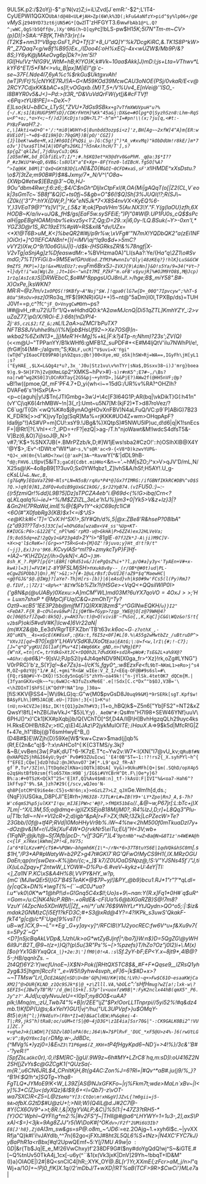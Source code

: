 9UL5K.p2:/$2oYj}-$":p'N(vz)Z;i=iL\Zvd[J`emR:'-$2^;L'IT4-CyUEPWI1QGXO`UbA!d@48<UL#jAH>Zp(6W\k%3D(;kFu&4aNfzY>pid^$y%lp06+/`*gevMyS*.jz`949YD73zt6jUN5#G*[QwZ`lT'zHFGYT3.6w`wFbAb1@*L.Q?^;wWC,OgS!b5Qff@v,)Xy'0RG(h~D]qyP`c]!bLS-pw$H1*5K;5l7N"Tm-m~CV>(p}D)|>S#A:^FBfK,THh?3r}r{:l+(T2K$+nm31^VBgq:GsF1_PQ+Tf{3'+8_U"dQ]Y'%k7DcgKiRC,&.TK1S8P^kW>R"_Z7Qaq7<g/wBf%B95}Ex.,/(Doo4{:oH%xECj-4x<wUZW$/Mb9P/&?8S;}Y6yK@jMAeOvg6p|Dk?=}m'5l?lGl[Hu!Vz^N!G9V_WtM=hB;K!YO}K;k#Vk~10aa$Akk]J)mD:l;js+Lta=VThwv*LkYF6^ET/5*FM<>vIu_B|px]M|iEI"@`c-se~37F(.Nde4I7,6yA%c%$rkGu$UktgxvAh!(wT]P/Ft}%|cNYKE7RJ!)A\~G<M59KOd39McwCAU3oNOE{PSj/0vkaR/E<v@2RCY7CdjxKK&*bAC+s[l!;vOGqxb.{M}T,5+/V%Uv4_E[nVei@''ISO_-l8B#YR0v5&J<}~Pd:>(t3R_^D&VuVdQrFW{yt[j&#cFTVf!<6Pq>tYU8!PE]=~DeX~?E]Lso{kU~bBCx_LTyS(,"ZVU+7dGs9SB`kx+g7vTfmXWUVpuH"u?%{~/.K;s1[8iRUGP5MTsD}/CDKrFHtH]%Kk"45a&j:DX&e=#Olpg*Q|SyzhSzn8:Lhm~RqSu<F^+o;,*o>Y<;~f/)dJ|KcDjs!sQN<7L7"-h^m*^I=#pn!\\(x;?ju[q,<#t:-PYBz`FwaH?.`2-c,\]Akti<wU+O'+'/:*mi0|WUHY>$|8unbdd3ozp$i<z]'z,BH[Ag~~2xfW]4^A}m{ER:w8VEiOf|~*=0$~0Ii9H}D:79qGM})B(pO/'CGZ]){J}lbeK!ww8e+M,x1]#h$OI{F%Q$i_u-]G:C5g!j^)*A_v#xvMq)"kObDdUm!r8kE/]m*7o3v'}l%xa$Tlh4]A|VDFqPs26KL]"h5nAx)hcH/T'],s?$p{gZ'qklZw[,7jdUuyCu3;QK&[zO5mf#K,bd_DlbfiELvT;I/*;#.h$KQ3et*H3@dYv0&oPhM._q@a:3$*I??P_#z3WiU*W<qD,6VB&:ls8UlX"a^E+Xg+-8F{Ynz0-ldIBcH.fgSO[%A?^>Iq@6K_b8M|I'QxQ<GKtB3D{Ln`N*)&Z0{#`&OI~0CFD#xaS,sF'X`!IHMDE^xXsDstu.?\o$7[3tZe;m90B#P}$#&Jxmy/7*_N/V^\"O8a~{XWpQ#etw$]EBz@3'~Ob,HJ-9Ou"dbm4Rwr;f:6:z6;;$4/C$nGh^DljlxCtpFxl(#,OA{Mi|gAQqT(o[|Z2(CL,V`eok|3sGmTc~`5B8f"&Q]C+ts0fj~5&gb=O"$6(!$Q]Sh[3%JUQl(!?;R(SJ\~{Z0k({'3"7^:hYX{DW;P,|^Ke"eN5Jk*7<X8S4nvVX<KyEQ%6-Y,}3VEaT9@?"Ys]V("}r_(.5&z`#;ok[PpaVHm'5(Av.NX3\Y."F.Y(g(laOU}zfh,6XHODB~K/a/iv+uJQ&_fH$/gs[EaF5w.sySFEiE;")Pj"0#W@.UP1PJ0s_cQ$$sPcalH|gpEBgHOAM(nbv%ekvz5y<1'Z;Qg;D=29.:x|i6,0y-!LQ.BSuk(~Y>-0xn'I,*YGZ3D@r1S_RC19zE1%#pW=RS&xil&*dv/UZx=<*X!@T6B>uM_K<]%beQR2#l#j/p9r%w,\xVFg#'"N7mX!YQDbQK2"a(zEi1NF)OiOr)+]^O1IEFCAN8n!+[}[=iMV\aj^!q9o$d+>5mC?vVY2)lXw,O^9/10o6G\iiJ|l}-/d$k\-{HSGRksZR!&%78ngf|X-V2vTg|aSnjAg]z%DfeaswdMr:+*%BVHzma0A)"LI(sAa?:Ye/{H*a"q\2Z1\o#SvmdG;7%T[YFiGi.b=9M5Ew!G`PUdEod.ZfM3%#wnnIu^Qly|48zKEq?}!hlK}LuS&GCW9mZfS_PKP|=)1p!&x=MUzEUz?;evg`Fm6BrxS`J~IVXJ{9\AiNn]}&O!s5Ya/9=34(*Vt~?+l}dyt!i"wa[Wg\Zo_;Jt=1G<~"wnIt7MI_PZkF"m.oFB'v$yujR]%#OJM9YO8$,M@Jcp)1r1q[AsIc8J`S|DRWEbcC,$o#M^8ppgsUOJ8n\J!.>/hge;B$_miY58".B#-X)OxPe,|ksWKN?MR:R~@z7m/`v1xOPQS(!9KBfy~A"Nuj"$W.]!qpa0(lG7w{D+_00Q"7Ipvcyw";%hT~$8Oa^5RsOv>9`sz]0*!Ro3q_!fF$(9KNR)iGU++)5~nt@"5aDm}I0l,TPXBp/ds}=TUHJ0Vf==p,c^?f`C^jF_O>VnygCwMO`m~ps?l##@vH_r#:u72\UTr'1/Q+wHdhdQ0:k^A2*awMJcnQ|Di51qZTL]KmhYZY_:2>vuZaZ77,\p0/X/!ROi-E.}:66t{!nD/P!4-2j`'85,czL$2;fZ_&;zN`L!L2aA>uZMCl'bPuTX?NFTBS8JVuhhe9ls//(%N|pb$HsUf92~>Xe7OS@]n-wkba2%6ZxIN13+_]j}MeR'H<Mg]%+kL|F:k?j4Tp-n;Nhm)?23s';ZV(Q)*(<<m@U~"TPPanYY/B1kWHf6:gMFB1Z_suPDF#+<E#M4IjQtV'ilu7NWhPl/e!,(frG#|t4{M#-;/aIgvm;"S;K`BLF,ucR]^V$uvi=X'Ygi"(wT@d^yI6aoCFE09PA0(p%9Zqus;@b!}00<Xye,mU_o5k|hSW>Rj=WA==,IGyFh\jH[yL1;s?("EyHAE_,$LX=L&Qg4z*u?,3x_'J0u|Stz1vu\v%nTYr|sNa$,DSsxv38~i)J'mrg}boea9)g.9~5H]F7h}Zv@XRmLG`p2^XMKS~hPv>#}`-s)r#nK5^;E7#~,/\Bs?na|rw0^wg2KS0]3\OCnRXTay{2G5&pj~+yhYD>,]&&PjE?)AWw2f(@HH5nVF;@p?w`B!1w({pmoe,Qf_mF'PF4.7+D_yi{wh<i~=15dG:/UR%v%RA?^OHZlh?DVAFe6's'!HSxP(A~><p~c{aguhj|y!J$Tn{JTIGmbg=3w'J+\4c[F3I64G1P;AR(bq|\vkDikT}G(:h41n"(vY'Cj\qK6(4rhMBW~!n|3(_r]:Umt~u5N7[M:(kjF2)*T>d87roVez/?C6`ug/T{Gh`<wQ%K#o$j8ynAOgHOvXnFBV)N4aLFuQ/VC:p9`P]ABiG)7B23K_FDR!k[>>d"K)jvyTp]g(SqR]Ma%=rjKKK#UO4Z+wm>OHqpApF?lda9jp"!}AS#VP=m]CU!:xsY9.!JBg&%)XQtpS)#5NWU5lP)uc,d!d6|q|K1!snEcsF+|@Rt1|?{.Vhl+<:?_iPD=+rF?|ezQ|>ag-/T.h"njoWawt&M!lwdcS4dfsT5&-V]Bz(6,&O)7ij}soJ@_N>?v#7;'K$+%SNX7JB(+.BMrPZzb/k,D;#]W1jEws!sba2#CzO!'::h)OSlhXIB@X4Y'@Y$>,:Ev^-tDWt:e"Wll*\ar-`s,%^s@R'ac<9-{<V8*D)kzwvYUP&-*QJ<_xH(0n{%laRD<?xw({@'axP{3A~*Rav`wY(^&'|dDL9hB-^`d@;FHV6.L`tIpv(5&iT`3;gaCd{Cdbt.miHHo`<&n~='.~hM|sZO;/^x>V>qJV'D/mL,N/X25s@\K~4o8pB9[1?3uv0;Sx0YWfqbz1_Z]lvhS&A/hSf;H5AY!.U_g-cK*sLU`=&.Nwc,B,(g7&qMy]EQaVa7Z98~Nls*LN=N5sB/rqXu*P4*@]Gx7fIMRG:/ifGBNfIKkRC#DB%^vD$S?Q.>)q9[0]N1,ZdFQv4uOiB9gUx&C1kOG/,$rJ2YpB74.(vI`FU50.:)~:-{(r5fzmiQr!%dd}L9B?5]Dz]sTPCZA4eb"i.@69d<{%!G>ibq(Crn<?qLKLqalq%i~ieJ+^%/M$ZZIZL_*3eLe'h1J%}jm3+0|Yk5>V&z+Iz}3|?&Gn2H(7PRaWd,imIE%@{$jPv1Y^<k)C69ofc1iC#<6O(#"X0fabRg3{KB}$x1<=i$^JS><e@KI:k#l<'T]='CvX:H^SX\!>,SlY#Qh/d%,5|@x:ZBe8'R&hseP?08lbA"{z"d931??Td>`5]33C[w[=hO%G0a[wzaBx<V4_ss'%Up+KT-K#IUC&:P6>:&122E^C_nPl%mG'rpM3-v@>GkHA|P>6ZZ4)exJ2HLVeVa;[9;8o55dq+eZ!2gQy1<&P23g4`d>2Y\^i>^81glE`-07fJZk*J-A\ji)M9C]V-+X<>q'l$cReK=!(Grg=>*T5R<G<4>{M}OZ'!9juvo;y}Ht_d!t!9/t"(~jj},Ex)Jro'9K6.`KCvylASr^mI?9+zmykcTyP}F]Hf-+IA2~^K\HZD{z{/i*h>0ykN]<.AO~`}3M-8sh_K_?.P@P7[p{G*\EBR[!QRd51v&/J(ePgQsZ%i+"?l,p/O#a]y3y<'TyAEn+V#+x-kw4)l=3|]=FVI#|Z-B`Y9FSLMjSH>nx`uk8v8y--_(r/OB*@#0t)ud|PL-eCgwZGPObbJ|Qn),M{'>&1;>?{#-1@uLrBsf;DvU1JE!aZ9*$q^MaewHC|<g@fGJ&"$@.@IWg}?[aYe?-Th}H[rs-[b)}|6|eAsd}vh|k$0#9w'FCs5(l(Py)RmJ?@.fIUf,;|7Z/1'<8p%<*'BIYW`%b%Zlx?l{HSGe><VqQ<+QQsiIWIP0I>{'g8N\&p(@uUABy)0Xexu:>A]mCM$^vWL)md03M?6uYX7qoVO=4OxJ>>;'H=Luxn7shxP*@MpCjFU$q(C&Q=zmOhTj^Ty?Ozt9~xcB5'1EE3P2bb\@mjfMT\]Q]RX#]8zm$";r^GGlNwEQKH/`u}}I2"<FeDA7.F{R_B~cO%lev&9wP(IijQ#fN=fGyp>?zgp_YWE@jO[z@79WH@4?Qc]06@5zf]ZqwD:8k5Q},y=AH37u:t)@>Q(viviB'~f%So{,,K,KqC]jC&G\WQz&o!S!t{v2b`sP)oki5#vdV#K|\Icw4]6Vr22aN|(m(#X2&*@b_Ee3dVRgrTEFXZbn'TB't63*v.k6oc~G`-z7othX_,-XQ"uKE%__4s=xGcE(K#8sxF,:@Xa:t,f6I5z<0F]#L[0.%\A55g2wMwtbZz_/uBtruDP^>^VXvJI[qd`~8?0|x@Y'LHAVVSdK8JXoOt`Eaa|EAtG;\:U=f<w,lrI\{#;!-C7};[J=^q*Q^ygKU[IGl1aF{P%v*4I|4Wq66Kx_gND,n>(%Mg}EP?{W^nX,=tn|rC=,trYdkG>XtJC+rDQ0h2L7d%dXX6+sd1R=pWo#;TsE&2L+a%9X@?=AGhx:dp8`6*&}^-9]sVJ;PJpS2i)y4Jt4qeNDV9N[X0ga_fr>^Xz}!rk,oZg#LYNG"}V0rPRC)'b'z_S(*Y]q!~&e7Zs}s~l/cK%,fgy0^_:w8EzxFe*<f`L9bT~NKmL1>eRo>j^s4M,OZ~p0zY@j"1/#_A{.+gmi"R<&W_wIEe:V_Z_I/<EEq-OF@B#9s6sl=#\{FQ;r$8@#V~Y~IKQ)!S3cdy5nGqG!S"zhYh~oa49k!(^n-jYlSk.4tet0K7_dQCm{M.|{3fyanGKXv<@k~~*u;6wWJc~N3fuZsxMe6E'.e[!Sdx[C.c*Dx^"b$OJ,V3B='\<\hZDInT]$hFS[iK^QdYP!NA^1np_]30a`~[fiS\:KKV@SS4~|W\i9kLG)q::G"w{M0$pvGsD8J`0uq99&M}*9rSERk[sgT.Kpf$w!BA$yFLh\]0M5JAC@E.eU~|7IUn!;3{<|1>K*u!(nU;n>kCVZJe|8$z,IK!t{Q1}p2m7h#V3;]`1+o_hBQ)k$~Z5n6["Yb[FS2"=NT2&xZQwsY!8fL[*hZB(JIwVkJ<"$5}LY;y)`._AeOW"#:`Qs#m"H7I98+SEW46YNf}uuV\6PHJ()^x)'Ck1]KX#pXqbj}b/Q{VChTO[^Sf,D4A/I@\H]BvhHgzqQLh29uyc4ksH.RksEOH!B/t8Zv;>tIC,q\E)4[JAz\P2jykMuIO$ITE;/HauX$.A=>9$k5d|MfcR!G|Zf+47e_h1"IBbj{@T6smHwyE^B_()(D4B#$}E\WZjh{D}59Xe[W$^kw+Czw>$mad(j]qb%(Rf,E{2n&c"q)$-?:x\nAHCo1^{:K{C3TMS/y.3kj?&~B/,vvBen{3w[:PaK;dUT^6-!K7zE.T*c~Yw2v:W7*:l(XN("I7@vU_kv;q``RuBf#N@xHAPQZSjhR&I64yU;9yd*`Pv0#93ZUuIcwi`'E4!0B"5T=~1:!?!rs2{_X.syhPYl~h^{f"EFEI;CQe[}dzD?du2:@nJK%nvO7'2#[*.L9'qx2_fR~A?gf`P,Tu*/3Z|n\]TtDqde2lKNa<iOQTk]8DsA[_Vy&)>9UkuMFh[Q+|$m(.SQhD/opX4p5o2q$HstBfb9zsm{flo657Xm:H9B`j/IG$i#VYCBrH^Dt.F\|Oe*y}6?B%:a:#+0TSzK<QCkT^25<'E]Xf,Q1%Av4$m8:n]_tf-)kAsU:F|IVI"%&<oa7-Hah6^?1kFfvp7'9%.$A_}zh7#29({/scv,wQJeo'N-qh8P{otCM*E9i6e4e:C5}s<N!6n;x}>nGzLZ7>LZ_qJX``Ge.Wm!h[d,ds.;{NqF}}USGka_D8P{JI"E[_#rh`+}M63I8-7JTL#rL#=IB(Y9+'LY*Zpo|RnJ_A,$-7h?W'c6qmS3%p5julKX"I!qu_mIJE]PW>c'#@?,>fMQX51bEo`//.,&@~w,P67jr[:L:b*Tc+j)X7Lm|-^X/L3M,55*;o@dmq<-ig)IZXSEjoB18M(jM0?,:R4%lzJ,D;r]+L8Qq3"Plu-u|T1b:1dI~=N=+VI2cR+2;d)igb^&pA[r+F>ZX;!NR;!3Zk|LcPZecW>Te?23Gbb/[0f@+tf4P;RVd|l0MoHHyVr9b%.iW~4%t*w<2hM500f0mT*kuaDzI7y+-dOz@v&[M=r/(J5k[Xu$F4$W*O{rvkNr5\eiTu;EUj"H<3V;wb+{1FqNP;@jk/t@~Sf7Afb|pcD-.^v|f'3QF/"]L4'`9ptnNb"+wZ>Ba@N>&8T1z'n4WE#A@hc<{lF_x7Rex|kWhm{2P!<E,hV75;[a"6*8lLKzv#P{cT$#=%PQWv~bhgmh6K{1\*~/rN<*6>37T8tuYS6E|1qdVQk&hSC0`m[.s$1H,"/P3*AP#pWatyW=b2PZ>g47t#GKI7`RG'QFwO!MyCS9H1(,lX.MRzOGUDaEn;qp(nr[swDex~K%)jbn/{c;+_]$`k7/Z0UOaDSNpz@,!S:V"YJSNs45f`/"J,tiiX(uLoZpqy+f'2ntwW_LYOW#~D%Pu-6.#veV~kykz+U:4eY|TI:<],Za1N`P.KC\xS&A4H%8l,VVPY&HY_w?p,{mC`(MJlwQEr5l})G7'B4STeAK*@$7P~yj!]&PY_@b9}bcu1.RJ*1"r"?'*qLdI=(y|cqCk+DN%*\wgT{%~{``~dC0J*ua?I.u*'vk0\0K*w*1@hP!\d=G!Gnq5C4x$l!;Uo}s+9\~nan:Y{R.x]Fq1*0H#`q$uR^=Gom=/u:C|NK4NcP.RBh-.+oRdE&-cF(Ua%6@bXGaRZB}S@!7m8?VzuY`(4ZpcNo5XDnWfU||Zf,,+ni/*/`uN:76$9WhYLr*YtJQydn>QO^o5;:|:$iz&mdak2GNM)zC[i5Ef1?kFD3C;#+S3@xRd@4Y?=4?IKPk_s3uwS'QkakF-fkT4"g|c@/c*F'Uge[9%vsT{?uB~wf.)CX,9~~L"=*Eg`_G+y]ay<y]^/RFCIB\Y1J2yocREC:fw6V^u+f&Xu9v7{s=5Py2`~Q"<D?]nSjcBqAkLVDp&,1JzhUk>oG*wtZyBJjnf|^/ba7j}W:n$}D=5QgZG\@yWH6iI9J^.B2T_@9~t(z=)}Qj?(p\5u{3R"Ps'%~[>%pzefs}T/hZo?Oz"j0I2)i+\.M(x)[$o(rYx1G8iYxqQ`CA_|}+2e:3\']fM0|0!<A.:s`\Sf.2yY-bF;EP<Y.x~8jt9*,4lB@?5-;$HB/q{qnlrZs.-2t4Qf}$)6Y2:Y)wcfUnoE~}X$N>Pok{[RHtQX5TC8$&_#F+F*Qqse9__lZRsQ1yh2yg&35]hgm]RccFt`"_e=W5I\9yhw4svph_eF]6~|k$#D+x>?~~TTMsw"Lrl_0*c`E2A&@{nSD\U<8m'G@%}HU/K#|VbL!LVh)~q+>Fw$C61O~esaaKWjCaXM2]^@>DUR{KLND_z1Qc9SJk*$|@_+z\Zlll.VA,%bO`Lc":'sHfH`mug?wZ[a!;lxk-w\?$EFI5<{JBwTyTB^M/'/d_@m|lS+k[.S7p"lv<uoxfzW9B|*:FyK2nclx44hB(qmX5"_P6.Jy^z?'`.AJd[u;qlyNvuJeU=<I0pT;ny8*O0$<uAA?plk;\Mnq(m_;zU_Twb74"%+B]r/2EE"\jZ"$Px!OorLL1Tnprpi//5yi52%!#q&dz4mb.1}KfDP{U@s;&xYeIY)GU1|vj^/hu("UL3UPVpf>}u$OMqY-8t5`|0jR{^l;}FN4EuY>(F0n*I1=0}B&aCldEW;H%&qkei-4-T|;R9,jkS^h)tRa8;oc/uUM=t!S|@0~4jD3G*\z1E4ia]Ssr70&|"-:CK9GALK0Bi2^!VUi]ZC.?+vg%eJ>k{LWDH|7{SDZvl8DloPA(0c;J64\N=7$PlRvF_'DUC_*xF5@U>z4%-]6(rwUtLGw:V^;ByQY0xcIq(r`DMg.w-,JdBDc,{^MVg%*)yzj0=}&E`nZ3\T1P6gm$(Z_XKH`=tP4fHgyKpd6~ND'j_=*>4!%}/3c&''B#\-'?yeR\:!"[SpfZ`bLaGk`c0r),:0,i!$M[RC-]jgU/.9W9z~6h#MY+LZrC8`hq,m:sD]I:oU416Z2N2SH[jZvYs$c@GZCgK1{^QUzSa(-m{R.',u6CN6JRL$4_CPnItKjH,8t{g4AC:Zon%J=6?Rl=|#Qv^*aB#.ju{j9/%_}?^B1H:$Q!h^x]SQTg~Yhq8-FgTLQ*JYMoE9!K<W_L39Z|AS@NJxGFKFo~|rj%Fkm7t;wde>MaLn`xBv~|I<y]%3*C(Z]u<(dyXQz}&I$9,6+<l=Qb7}-z\vOT-wa7SXC)R<Z5=L@`Z$eHo"Y[3:CtQo\m!xH&gV]JZvL{?m0gii=j5-9A>O`fbX.G2tD$#U@zU+!;>NlI;W)(Q4lL@d.J#2C7@-#Y{CX6OV9^+>t;8R.!,&|XfgYVALP;&C\]%5(1:|+47Z3?tRH5-*[Y}OC'WphI~QYFl\g*m2:%|#v2FS"f~|THll@#@a6^LHYWY=1=1u3-,2],axS\PxA)<$=}<3jk=9Ag8ZJJ"r5(W\DoK#[^OK`dv>/F2f"2UMi6U3Ib?E8[J'h8},Zj0`AI3m_sw&gs=sP@.o8m_~^JD6:*=ez.2OAjg~1.+xyh6I$c.~|yvXXRfja"Q}k#l'i!vJAYdlb,^^7n{62go<jFXtJ#8*ht3L5QL6%S+tNz>|N4XC'FYC7kJ\}yBaPhR1a<rBbx[#q*!2UpwQEmf~5:Y$[j7MU~A9w|o~:0D$|&r{Tb$Jq|E_e_M!26VwChxy)f'238DF9G#($ny#doYgQdQ!wj^S~&iGTE.#[~Q%tnUv50TkA4j_1cx[\-u6y(^``&1(x(Vk3jxK|DnV]29Yh~!bbqT+ID&M"(I}a}OIAOE|)2#|8Q<snCIC4[hR;;XYK_OY@_.BL[r')Yr,XXmE{;zFcr>aM_j/n>l_"qWj+a/1*O]+~!Pj0_f!K]X.1q//2'mDbJ/T+wXD|!RT%aB(TCF>9R>$CwCi'}MLe7*a|